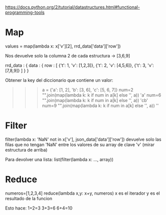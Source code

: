 https://docs.python.org/2/tutorial/datastructures.html#functional-programming-tools

# Map
values = map(lambda x: x['v'][2], rrd_data['data']['row'])

Nos devuelve solo la columna 2 de cada estructura -> [3,6,9]

rrd_data : {
  data : {
    row : [
      {'t': 1, 'v': [1,2,3]},
      {'t': 2, 'v': [4,5,6]},
      {'t': 3, 'v': [7,8,9]}
    ]
  }
}


Obtener la key del diccionario que contiene un valor:
>>> a = {'a': [1, 2], 'b': [3, 6], 'c': [5, 6, 7]}
>>> num=2
>>> "".join(map(lambda k: k if num in a[k] else '', a))
'a'
>>> num=6
>>> "".join(map(lambda k: k if num in a[k] else '', a))
'cb'
>>> num=9
>>> "".join(map(lambda k: k if num in a[k] else '', a))
''

# Filter
filter(lambda x: 'NaN' not in x['v'], json_data['data']['row'])
devuelve solo las filas que no tengan 'NaN' entre los valores de su array de clave 'v' (mirar estructura de arriba)

Para devolver una lista:
list(filter(lambda x: ..., array))


# Reduce
numeros=[1,2,3,4]
reduce(lambda x,y: x+y, numeros)
  x es el iterador
  y es el resultado de la funcion

Esto hace:
1+2=3
3+3=6
6+4=10
